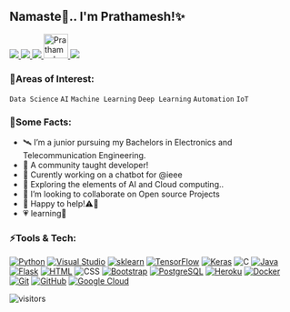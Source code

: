 ## Namaste🙏.. I'm Prathamesh!✨
<a href="https://www.linkedin.com/in/thakur-prathamesh/">
<img src="https://img.icons8.com/fluent/48/000000/linkedin.png"/>
</a>
<a href="https://www.instagram.com/pbthakurr/">
<img src="https://img.icons8.com/fluent/48/000000/instagram-new.png"/>
</a>
<a href="mailto:prathamesh272000@gmail.com">
<img src="https://img.icons8.com/color/48/000000/gmail-new.png"/>
</a>
<a href="https://dev.to/pbthakurr">
 <img src="https://user-images.githubusercontent.com/56729180/120904534-60ee6000-c66a-11eb-85b4-92155183fabf.png" alt="Prathamesh Thakur's DEV Community Profile" height="43" width="43">
</a>
<a href="https://twitter.com/pbthakurr">
<img src="https://img.icons8.com/fluent/48/000000/twitter.png"/>        
</a>
      
### 🌌Areas of Interest:
`Data Science`  `AI` `Machine Learning` `Deep Learning` `Automation` `IoT`

### 🦄Some Facts:
- 🛰️ I’m a junior pursuing my Bachelors in Electronics and Telecommunication Engineering.
- 🔮 A community taught developer!
- 🔭 Curently working on a chatbot for @ieee
- 🌱 Exploring the elements of AI and Cloud computing..
- 👯 I’m looking to collaborate on Open source Projects
- 💬 Happy to help!⚠️💪
- 💗 learning🚀

### ⚡Tools & Tech:
[![Python](https://img.shields.io/badge/-Python-black?style=flat&logo=Python)](https://www.python.org/)
[![Visual Studio](https://img.shields.io/badge/-Visual%20Studio-234fc7?style=flat&logo=visual-studio-code)](https://code.visualstudio.com/)
[![sklearn](https://img.shields.io/badge/-sklearn-2878A2?style=flat&logo=scikit-learn)](https://scikit-learn.org/stable/)
[![TensorFlow](https://img.shields.io/badge/-TensorFlow-black?style=flat&logo=TensorFlow)](https://www.tensorflow.org/)
[![Keras](https://img.shields.io/badge/-Keras-d00000?style=flat&logo=Keras)](https://keras.io/)
![C](https://img.shields.io/badge/-C-00599C?style=flat&logo=c)
[![Java](https://img.shields.io/badge/-Java-CC3333?style=flat&logo=java)](https://www.java.com/en/)
[![Flask](https://img.shields.io/badge/Flask-white?style=flat&logo=flask&logoColor=black)](https://flask.palletsprojects.com/en/1.1.x/)
[![HTML](https://img.shields.io/badge/-HTML-E34F26?style=flat&logo=html5&logoColor=white)](https://www.w3.org/html/)
![CSS](https://img.shields.io/badge/-CSS-1572B6?style=flat&logo=css3)
[![Bootstrap](https://img.shields.io/badge/-Bootstrap-7952b3?style=flat&logo=bootstrap&logoColor=white)](https://getbootstrap.com/)
[![PostgreSQL](https://img.shields.io/badge/-PostgreSQL-336791?style=flat&logo=postgresql&logoColor=white)](https://www.postgresql.org/)
[![Heroku](https://img.shields.io/badge/-Heroku-430098?style=flat&logo=heroku)](https://www.heroku.com/)
[![Docker](https://img.shields.io/badge/-Docker-informational?style=flat&logo=docker&logoColor=white)](https://www.docker.com/)
[![Git](https://img.shields.io/badge/-Git-black?style=flat&logo=git)](https://git-scm.com/)
[![GitHub](https://img.shields.io/badge/-GitHub-181717?style=flat&logo=github)](https://github.com/)
[![Google Cloud](https://img.shields.io/badge/Google%20Cloud-9cf?style=flat&logo=google-cloud)](https://cloud.google.com/)


![visitors](https://visitor-badge.laobi.icu/badge?page_id=prathameshThakur.prathameshThakur)


<!--
[![Youtube Badge](https://img.shields.io/badge/-koolkanna-darkred?style=flat-square&logo=youtube&logoColor=white&link=https://www.youtube.com/c/koolkanna)](https://www.youtube.com/c/koolkanna)
[![Medium Badge](https://img.shields.io/badge/-@aemmadi-03a57a?style=flat-square&labelColor=000000&logo=Medium&link=https://medium.com/@aemmadi/)](https://medium.com/@aemmadi)
-->

<!--
**prathameshThakur/prathameshThakur** is a ✨ _special_ ✨ repository because its `README.md` (this file) appears on your GitHub profile.

Here are some ideas to get you started:


-->
